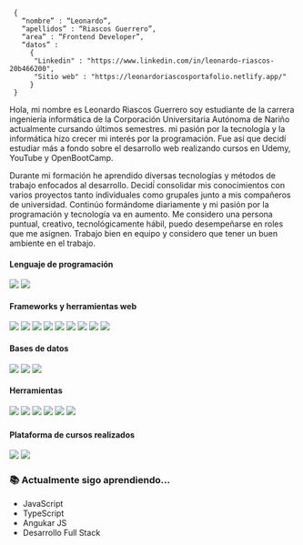 ```shell
 {
   “nombre” : “Leonardo”,
   “apellidos” : “Riascos Guerrero”,
   “area” : “Frontend Developer”,
   “datos” : 
     { 
      "Linkedin" : "https://www.linkedin.com/in/leonardo-riascos-20b466200", 
      "Sitio web" : "https://leonardoriascosportafolio.netlify.app/"
     }
 }
```

Hola, mi nombre es Leonardo Riascos Guerrero soy estudiante de la carrera ingeniería informática de la Corporación Universitaria Autónoma de Nariño actualmente cursando últimos semestres. mi pasión por la tecnología y la informática hizo crecer mi interés por la programación. Fue así que decidí estudiar más a fondo sobre el desarrollo web realizando cursos en Udemy, YouTube y OpenBootCamp. 

Durante mi formación he aprendido diversas tecnologías y métodos de trabajo enfocados al desarrollo. Decidí́ consolidar mis conocimientos con varios proyectos tanto individuales como grupales junto a mis compañeros de universidad. Continúo formándome diariamente y mi pasión por la programación y tecnología va en aumento. Me considero una persona puntual, creativo, tecnológicamente hábil, puedo desempeñarse en roles que me asignen. Trabajo bien en equipo y considero que tener un buen ambiente en el trabajo.

<h4>Lenguaje de programación</h4>
<p>
  <img src="https://img.shields.io/badge/JavaScript-F7DF1E?style=for-the-badge&logo=javascript&logoColor=black">
  <img src="https://img.shields.io/badge/Typescript-blue?style=for-the-badge&logo=Typescript&logoColor=white">
</p>

<h4>Frameworks y herramientas web</h4>
<p>
  <img src="https://img.shields.io/badge/HTML5-E34F26?style=for-the-badge&logo=html5&logoColor=white">
  <img src="https://img.shields.io/badge/CSS3-1572B6?style=for-the-badge&logo=css3&logoColor=white">
 <img src="https://img.shields.io/badge/Bootstrap-563D7C?style=for-the-badge&logo=bootstrap&logoColor=white">
 <img src="https://img.shields.io/badge/Tailwind_CSS-38B2AC?style=for-the-badge&logo=tailwind-css&logoColor=white">
  <img src="https://img.shields.io/badge/Sass-CC6699?style=for-the-badge&logo=sass&logoColor=white">
  <img src="https://img.shields.io/badge/Node.js-43853D?style=for-the-badge&logo=node.js&logoColor=white">
 <img src="https://img.shields.io/badge/NestJs-E0234E?style=for-the-badge&logo=nestjs&logoColor=white">
  <img src="https://img.shields.io/badge/Angular-red?style=for-the-badge&logo=angular&logoColor=white">
 <img src="https://img.shields.io/badge/Prisma-3982CE?style=for-the-badge&logo=Prisma&logoColor=white">
</p>

<h4>Bases de datos</h4>
<p>
   <img src="https://img.shields.io/badge/MySQL-005C84?style=for-the-badge&logo=mysql&logoColor=white">
   <img src="https://img.shields.io/badge/PostgreSQL-316192?style=for-the-badge&logo=postgresql&logoColor=white">
  <img src="https://img.shields.io/badge/MongoDB-4EA94B?style=for-the-badge&logo=mongodb&logoColor=white">
</p>

<h4>Herramientas</h4>
<p>
   <img src="https://img.shields.io/badge/Postman-F05032?style=for-the-badge&logo=postman&logoColor=white">
  <img src="https://img.shields.io/badge/Jira-0052CC?style=for-the-badge&logo=Jira&logoColor=white">
  <img src="https://img.shields.io/badge/Bitbucket-0747a6?style=for-the-badge&logo=bitbucket&logoColor=white">
  <img src="https://img.shields.io/badge/GitHub-100000?style=for-the-badge&logo=github&logoColor=white">
  <img src="https://img.shields.io/badge/Git-F05032?style=for-the-badge&logo=git&logoColor=white">
  <img src="https://img.shields.io/badge/Microsoft_Excel-217346?style=for-the-badge&logo=microsoft-excel&logoColor=white">

</p>

### <h4>Plataforma de cursos realizados</h4> 
  <p>
 <img src="https://img.shields.io/badge/Udemy-EC5252?style=for-the-badge&logo=Udemy&logoColor=white">
   <img src="https://img.shields.io/badge/YouTube-FF0000?style=for-the-badge&logo=youtube&logoColor=white">
 </p>
 

### 📚 Actualmente sigo aprendiendo... 

- JavaScript
- TypeScript
- Angukar JS
- Desarrollo Full Stack

